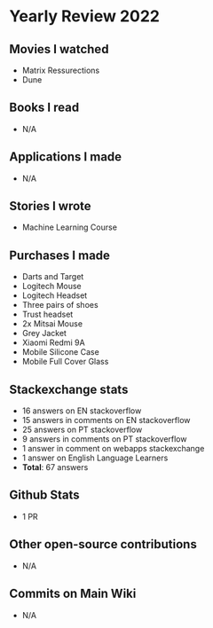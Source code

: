 # Yearly Review 2022

## Movies I watched

- Matrix Ressurections
- Dune

## Books I read

- N/A

## Applications I made

- N/A

## Stories I wrote

- Machine Learning Course

## Purchases I made

- Darts and Target
- Logitech Mouse
- Logitech Headset
- Three pairs of shoes
- Trust headset
- 2x Mitsai Mouse
- Grey Jacket
- Xiaomi Redmi 9A
- Mobile Silicone Case
- Mobile Full Cover Glass

## Stackexchange stats

- 16 answers on EN stackoverflow
- 15 answers in comments on EN stackoverflow
- 25 answers on PT stackoverflow
- 9 answers in comments on PT stackoverflow
- 1 answer in comment on webapps stackexchange
- 1 answer on English Language Learners
- **Total**: 67 answers

## Github Stats

- 1 PR

## Other open-source contributions

- N/A

## Commits on Main Wiki

- N/A